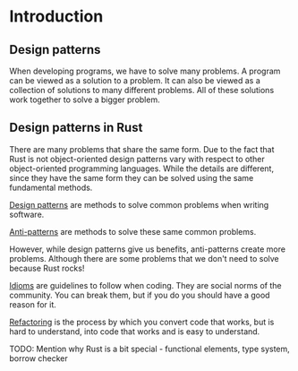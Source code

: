 # Introduction

## Design patterns
When developing programs, we have to solve many problems. A program can be viewed as a solution to a problem. It can also be viewed as a collection of solutions to many different problems. All of these solutions work together to solve a bigger problem.

## Design patterns in Rust

There are many problems that share the same form. Due to the fact that Rust is not object-oriented design patterns vary with respect to other object-oriented programming languages. While the details are different, since they have the same form they can be solved using the same fundamental methods. 

[Design patterns](patterns/README.md) are methods to solve common problems when writing software.

[Anti-patterns](anti_patterns/README.md) are methods to solve these same common problems. 

However, while design patterns give us benefits, anti-patterns create more problems.
Although there are some problems that we don't need to solve because Rust rocks! 

[Idioms](idioms/README.md) are guidelines to follow when coding. They are social norms of the community. 
You can break them, but if you do you should have a good reason for it. 

[Refactoring](refactoring/README.md) is the process by which you convert code that works, but is hard to understand, into code that works and is easy to understand.

TODO: Mention why Rust is a bit special - functional elements, type system, borrow checker
